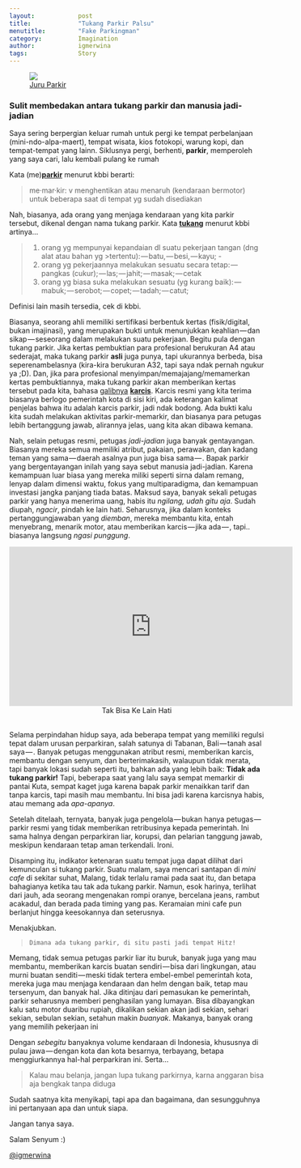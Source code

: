 ```yaml
---
layout:            post
title:             "Tukang Parkir Palsu"
menutitle:         "Fake Parkingman"
category:          Imagination
author:            igmerwina
tags:              Story
---
```

<figure>
   <img src="{{ "/media/img/2016-04-08-Tukang-Parkir-Palsu_1.jpeg" | absolute_url }}"/>
   <figcaption><a href="http://kupang.tribunnews.com/2015/08/09/tukang-parkir-di-maumere-perlu-dibina">Juru Parkir </a></figcaption>
</figure>

### Sulit membedakan antara tukang parkir dan manusia jadi-jadian
Saya sering berpergian keluar rumah untuk pergi ke tempat perbelanjaan (mini-ndo-alpa-maert), tempat wisata, kios fotokopi, warung kopi, dan tempat-tempat yang lainn. Siklusnya pergi, berhenti, **parkir**, memperoleh yang saya cari, lalu kembali pulang ke rumah

Kata (me)[**parkir**](http://badanbahasa.kemdikbud.go.id/kbbi/index.php) menurut kbbi berarti:
>me·mar·kir: v menghentikan atau menaruh (kendaraan bermotor) untuk beberapa saat di tempat yg sudah disediakan

Nah, biasanya, ada orang yang menjaga kendaraan yang kita parkir tersebut, dikenal dengan nama tukang parkir. Kata [**tukang**](http://badanbahasa.kemdikbud.go.id/kbbi/index.php) menurut kbbi artinya…
>1. orang yg mempunyai kepandaian dl suatu pekerjaan tangan (dng alat atau bahan yg >tertentu): — batu, — besi, — kayu; -
>2. orang yg pekerjaannya melakukan sesuatu secara tetap: — pangkas (cukur); — las; — jahit; — masak; — cetak
>3. orang yg biasa suka melakukan sesuatu (yg kurang baik): — mabuk; — serobot; — copet; — tadah; — catut;

Definisi lain masih tersedia, cek di kbbi.

Biasanya, seorang ahli memiliki sertifikasi berbentuk kertas (fisik/digital, bukan imajinasi), yang merupakan bukti untuk menunjukkan keahlian — dan sikap — seseorang dalam melakukan suatu pekerjaan. Begitu pula dengan tukang parkir. Jika kertas pembuktian para profesional berukuran A4 atau sederajat, maka tukang parkir **asli** juga punya, tapi ukurannya berbeda, bisa seperenambelasnya (kira-kira berukuran A32, tapi saya ndak pernah ngukur ya ;D). Dan, jika para profesional menyimpan/memajajang/memamerkan kertas pembuktiannya, maka tukang parkir akan memberikan kertas tersebut pada kita, bahasa [galibnya](http://www.artikata.com/arti-327630-galib.html) [**karcis**](http://www.artikata.com/arti-333027-karcis.html). Karcis resmi yang kita terima biasanya berlogo pemerintah kota di sisi kiri, ada keterangan kalimat penjelas bahwa itu adalah karcis parkir, jadi ndak bodong. Ada bukti kalu kita sudah melakukan aktivitas parkir-memarkir, dan biasanya para petugas lebih bertanggung jawab, alirannya jelas, uang kita akan dibawa kemana.

Nah, selain petugas resmi, petugas _jadi-jadian_ juga banyak gentayangan. Biasanya mereka semua memiliki atribut, pakaian, perawakan, dan kadang teman yang sama — daerah asalnya pun juga bisa sama — . Bapak parkir yang bergentayangan inilah yang saya sebut manusia jadi-jadian. Karena kemampuan luar biasa yang mereka miliki seperti sirna dalam remang, lenyap dalam dimensi waktu, fokus yang multiparadigma, dan kemampuan investasi jangka panjang tiada batas. Maksud saya, banyak sekali petugas parkir yang hanya menerima uang, habis itu _ngilang, udah gitu aja_. Sudah diupah, _ngacir_, pindah ke lain hati. Seharusnya, jika dalam konteks pertanggungjawaban yang _diemban_, mereka membantu kita, entah menyebrang, menarik motor, atau memberikan karcis — jika ada — , tapi.. biasanya langsung _ngasi punggung_.

<iframe width="560" height="315" src="https://www.youtube.com/embed/h1e4q9LLTA0" frameborder="0" allowfullscreen></iframe><center style="font-size:14px">Tak Bisa Ke Lain Hati</center><br/>


Selama perpindahan hidup saya, ada beberapa tempat yang memiliki regulsi tepat dalam urusan perparkiran, salah satunya di Tabanan, Bali — tanah asal saya — . Banyak petugas menggunakan atribut resmi, memberikan karcis, membantu dengan senyum, dan berterimakasih, walaupun tidak merata, tapi banyak lokasi sudah seperti itu, bahkan ada yang lebih baik: **Tidak ada tukang parkir!** Tapi, beberapa saat yang lalu saya sempat memarkir di pantai Kuta, sempat kaget juga karena bapak parkir menaikkan tarif dan tanpa karcis, tapi masih mau membantu. Ini bisa jadi karena karcisnya habis, atau memang ada _apa-apanya_.

Setelah ditelaah, ternyata, banyak juga pengelola — bukan hanya petugas — parkir resmi yang tidak memberikan retribusinya kepada pemerintah. Ini sama halnya dengan perparkiran liar, korupsi, dan pelarian tanggung jawab, meskipun kendaraan tetap aman terkendali. Ironi.

Disamping itu, indikator ketenaran suatu tempat juga dapat dilihat dari kemunculan si tukang parkir. Suatu malam, saya mencari santapan di *mini cafe* di sekitar suhat, Malang, tidak terlalu ramai pada saat itu, dan betapa bahagianya ketika tau tak ada tukang parkir. Namun, esok harinya, terlihat dari jauh, ada seorang mengenakan rompi oranye, bercelana jeans, rambut acakadul, dan berada pada timing yang pas. Keramaian mini cafe pun berlanjut hingga keesokannya dan seterusnya.

Menakjubkan.

>     Dimana ada tukang parkir, di situ pasti jadi tempat Hitz!

Memang, tidak semua petugas parkir liar itu buruk, banyak juga yang mau membantu, memberikan karcis buatan sendiri — bisa dari lingkungan, atau murni buatan senditi — meski tidak tertera embel-embel pemerintah kota, mereka juga mau menjaga kendaraan dan helm dengan baik, tetap mau tersenyum, dan banyak hal. Jika ditinjau dari pemasukan ke pemerintah, parkir seharusnya memberi penghasilan yang lumayan. Bisa dibayangkan kalu satu motor duaribu rupiah, dikalikan sekian akan jadi sekian, sehari sekian, sebulan sekian, setahun makin _buanyak_. Makanya, banyak orang yang memilih pekerjaan ini

Dengan _sebegitu_ banyaknya volume kendaraan di Indonesia, khususnya di pulau jawa — dengan kota dan kota besarnya, terbayang, betapa menggiurkannya hal-hal perparkiran ini. Serta…

>Kalau mau belanja, jangan lupa tukang parkirnya, karna anggaran bisa aja bengkak tanpa diduga

Sudah saatnya kita menyikapi, tapi apa dan bagaimana, dan sesungguhnya ini pertanyaan apa dan untuk siapa.

Jangan tanya saya.

Salam Senyum :)

[@igmerwina](https://instagram.com/igmerwina)
